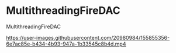 # MultithreadingFireDAC
MultithreadingFireDAC




https://user-images.githubusercontent.com/20980984/155855356-6e7ac85e-b434-4b93-947a-1b33545c8b4d.mp4

